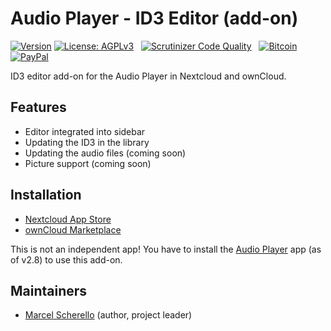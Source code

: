 # Audio Player - ID3 Editor (add-on)

[![Version](https://img.shields.io/github/release/rello/audioplayer_editor.svg)](https://github.com/rello/audioplayer_editor/blob/master/CHANGELOG.md)&#160;[![License: AGPLv3](https://img.shields.io/badge/license-AGPLv3-blue.svg)](http://www.gnu.org/licenses/agpl-3.0)&#160;&#160;&#160;[![Scrutinizer Code Quality](https://scrutinizer-ci.com/g/rello/audioplayer_editor/badges/quality-score.png?b=master)](https://scrutinizer-ci.com/g/rello/audioplayer_editor/?branch=master)&#160;&#160;&#160;[![Bitcoin](https://img.shields.io/badge/donate-Bitcoin-blue.svg)](https://github.com/rello/audioplayer/wiki/donate)&#160;[![PayPal](https://img.shields.io/badge/donate-PayPal-blue.svg)](https://github.com/rello/audioplayer/wiki/donate)

ID3 editor add-on for the Audio Player in Nextcloud and ownCloud.

## Features
- Editor integrated into sidebar
- Updating the ID3 in the library
- Updating the audio files (coming soon)
- Picture support (coming soon)

## Installation
- [Nextcloud App Store](https://apps.nextcloud.com/apps/audioplayer_editor)
- [ownCloud Marketplace](https://marketplace.owncloud.com/apps/audioplayer_editor)

This is not an independent app! 
You have to install the [Audio Player](https://github.com/rello/audioplayer "Audio Player for Nextcloud and ownCloud") app (as of v2.8) to use this add-on.

## Maintainers
- [Marcel Scherello](https://github.com/rello) (author, project leader)
